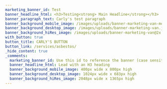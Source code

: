 ```yaml
---
marketing_banner_id: Test
banner_headline_html: <h3>Testing<strong> Main Headline</strong></h3>
banner_paragraph_text: Carly's test paragraph
banner_background_mobile_image: /images/uploads/banner-marketing-van-mobile.jpg
banner_background_desktop_image: /images/uploads/banner-marketing-van.jpg
banner_background_hiRes_image: /images/uploads/banner-marketing-van@2x.jpg
with_button: true
button_title: CARLY'S BUTTON
button_link: /services/asbestos/
_hide_content: true
_comments:
  marketing_banner_id: Use this id to reference the banner (case sensitive)
  banner_headline_html: Lead with an H3 heading
  banner_background_mobile_image: 400px wide x 800px high
  banner_background_desktop_image: 1024px wide x 683px high
  banner_background_hiRes_image: 2048px wide x 1365px high
---
```

